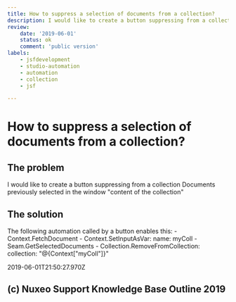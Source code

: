 ```yaml
---
title: How to suppress a selection of documents from a collection?
description: I would like to create a button suppressing from a collection Documents previously selected in the window "content of the collection"
review:
    date: '2019-06-01'
    status: ok
    comment: 'public version'
labels:
    - jsfdevelopment
    - studio-automation
    - automation
    - collection
    - jsf

---
```

# How to suppress a selection of documents from a collection?

## The problem
I  would like to create a button suppressing from a collection Documents previously selected in the window &#34;content of the collection&#34;

## The solution
The following automation called by a button enables this:
    - Context.FetchDocument
    - Context.SetInputAsVar:
        name: myColl
    - Seam.GetSelectedDocuments
    - Collection.RemoveFromCollection:
        collection: "@{Context[\"myColl\"]}"


2019-06-01T21:50:27.970Z
## (c) Nuxeo Support Knowledge Base Outline 2019
